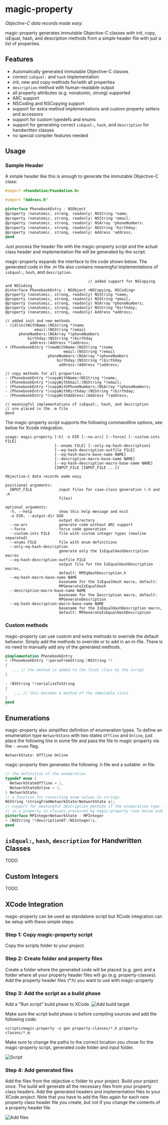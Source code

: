magic-property
==============

*Objective-C data records made easy.*

magic-property generates immutable Objective-C classes with init, copy, isEqual, hash,
and description methods from a simple header file with just a list of properties.

Features
--------
 * Automatically generated immutable Objective-C classes
 * correct `isEqual:` and `hash` implementation
 * init, new and copy methods for/with all properties
 * `description` method with human-readable output
 * all property attributes (e.g. nonatomic, strong) supported
 * ARC support
 * NSCoding and NSCopying support
 * support for extra method implementations and custom property setters and
   accessors
 * support for custom typedefs and enums
 * support for generating correct `isEqual:`, `hash`, and `description` for
   handwritten classes
 * no special compiler features needed

Usage
-----

### Sample Header ####

A simple header like this is enough to generate the immutable Objective-C class:
```objective-c
#import <Foundation/Foundation.h>

#import "Address.h"

@interface PhonebookEntry : NSObject
@property (nonatomic, strong, readonly) NSString *name;
@property (nonatomic, strong, readonly) NSString *email;
@property (nonatomic, strong, readonly) NSArray *phoneNumbers;
@property (nonatomic, strong, readonly) NSString *birthday;
@property (nonatomic, strong, readonly) Address *address;
@end
```

Just process the header file with the magic-property script and the
actual class header and implementation file will be generated by the script.

magic-property expands the interface to the code shown below. 
The generated code in the .m file also contains meaningful 
implementations of `isEqual:`, `hash`, and `description`.

```
                                     // added support for NSCopying and NSCoding
@interface PhonebookEntry : NSObject <NSCopying, NSCoding>
@property (nonatomic, strong, readonly) NSString *name;
@property (nonatomic, strong, readonly) NSString *email;
@property (nonatomic, strong, readonly) NSArray *phoneNumbers;
@property (nonatomic, strong, readonly) NSString *birthday;
@property (nonatomic, strong, readonly) Address *address;

// added init and new methods
- (id)initWithName:(NSString *)name 
             email:(NSString *)email 
      phoneNumbers:(NSArray *)phoneNumbers 
          birthday:(NSString *)birthday 
           address:(Address *)address;
+ (PhonebookEntry *)newWithName:(NSString *)name 
                          email:(NSString *)email 
                   phoneNumbers:(NSArray *)phoneNumbers 
                       birthday:(NSString *)birthday 
                        address:(Address *)address;

// copy methods for all properties.
- (PhonebookEntry *)copyWithName:(NSString *)name;
- (PhonebookEntry *)copyWithEmail:(NSString *)email;
- (PhonebookEntry *)copyWithPhoneNumbers:(NSArray *)phoneNumbers;
- (PhonebookEntry *)copyWithBirthday:(NSString *)birthday;
- (PhonebookEntry *)copyWithAddress:(Address *)address;

// meaningful implementations of isEqual:, hash, and description
// are placed in the .m file
@end
```

The magic-property script supports the following commandline options, see below
for Xcode integration.

```
usage: magic-property [-h] -o DIR [--no-arc] [--force] [--custom-ints FILE]
                      [--enums FILE] [--only-eq-hash-description]
                      [--eq-hash-description-outfile FILE]
                      [--eq-hash-macro-base-name NAME]
                      [--description-macro-base-name NAME]
                      [--eq-hash-description-macro-base-name NAME]
                      [INPUT_FILE [INPUT_FILE ...]]

Objective-C data records made easy

positional arguments:
  INPUT_FILE            input files for case-class generation (.h and .m
                        files)

optional arguments:
  -h, --help            show this help message and exit
  -o DIR, --output-dir DIR
                        output directory
  --no-arc              generate code without ARC support
  --force               force code generation
  --custom-ints FILE    file with custom integer types (newline separated)
  --enums FILE          file with enum definitions
  --only-eq-hash-description
                        generate only the IsEqualHashDescription macros
  --eq-hash-description-outfile FILE
                        output file for the IsEqualHashDescription macros,
                        default: MPEqHashDescription.h
  --eq-hash-macro-base-name NAME
                        basename for the IsEqualHash macro, default:
                        MPGenerateIsEqualHash
  --description-macro-base-name NAME
                        basename for the Description macro, default:
                        MPGenerateDescription
  --eq-hash-description-macro-base-name NAME
                        basename for the IsEqualHashDescription macro,
                        default: MPGenerateIsEqualHashDescription
```

### Custom methods ###

magic-property can use custom and extra methods to override the default
behavior. Simply add the methods to override or to add in an m-file. There is no
need to manually add any of the generated methods.

```objective-c
@implementation PhonebookEntry
+ (PhonebookEntry *)parseFromString:(NSString *)
{
   ... // the method is added to the final class by the script
}

- (NSString *)serializeToString
{
    ... // this becomes a method of the immutable class
}
@end
```

Enumerations
------------

magic-property also simplifies definition of enumeration types. To define
an enumeration type `NetworkState` with two states `Offline` and `Online`,
just place the following line in some file and pass the file to magic-property
via the `--enums` flag.

```
NetworkState: Offline Online
```

magic-property then generates the following .h file and a suitable .m file:

```objective-c
// the definition of the enumeration
typedef enum {
  NetworkStateOffline = 1,
  NetworkStateOnline = 2,
} NetworkState;
// a function for converting enum values to strings
NSString *stringFromNetworkState(NetworkState x);
// support for meaningful description methods if the enumeration type is used
// in a property in classes processed by magic-property (see below under "Custom Integers")
@interface MPIntegerNetworkState : MPInteger
+ (NSString *)descriptionOf:(NSInteger)i;
@end
```

`isEqual:`, `hash`, `description` for Handwritten Classes
-----------------

TODO

Custom Integers
------------

TODO

XCode Integration
------------

magic-property can be used as standalone script but XCode integration can be setup with these simple steps:

### Step 1: Copy magic-property script ###

Copy the scripts folder to your project.

### Step 2: Create folder and property files ###

Create a folder where the generated code will be placed (e.g. gen) and a folder
where all your property header files will go (e.g. property-classes). Add the
property header files (*.h) you want to use with magic-property

### Step 3: Add the script as a build phase ###

Add a "Run script" build phase to XCode.
![Add build target](screenshot_buildtarget.png "Add build target")

Make sure the script build phase is before compiling sources and add the
following code:
```
scripts/magic-property -o gen property-classes/*.h property-classes/*.m
```
Make sure to change the paths to the correct location you chose for the
magic-property script, generated code folder and input folder.

![Script](screenshot_script.png "Add script")

### Step 4: Add generated files ###

Add the files from the objective-c folder to your project. Build your project
once. The build will generate all the necessary files from your property class
headers. Add the generated headers and implementation files to your XCode
project. Note that you have to add the files again for each new property class
header file you create, but not if you change the contents of a property header
file.

![Add files](screenshot_addfiles.png "Add files")
